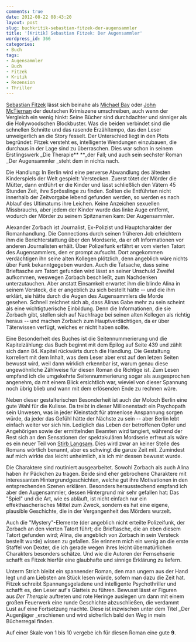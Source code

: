 ```yaml
---
comments: true
date: 2012-08-22 08:43:20
layout: post
slug: buchkritik-sebastian-fitzek-der-augensammler
title: '[Kritik] Sebastian Fitzek: Der Augensammler'
wordpress_id: 366
categories:
- Buch
tags:
- Augensammler
- Buch
- Fitzek
- Kritik
- Rezension
- Thriller
---
```


[Sebastian Fitzek](http://www.sebastianfitzek.de/) lässt sich beinahe als [Michael Bay](http://de.wikipedia.org/wiki/Michael_Bay) oder [John McTiernan](http://de.wikipedia.org/wiki/John_McTiernan) der deutschen Krimiszene umschreiben, auch wenn der Vergleich ein wenig hinkt: Seine Bücher sind durchdachter und sinniger als die Hollywoodschen Blockbuster. Was die beiden verbindet sind die schnellen Schnitte und das rasende Erzähltempo, das den Leser unweigerlich an die Story fesselt. Der Unterschied liegt in den Plots begründet: Fitzek versteht es, intelligente Wendungen einzubauen, die durchaus in der Lage sind zu überraschen. Dies war schon in seinem Erstlingswerk _Die Therapie** **_der Fall; und auch sein sechster Roman _Der Augensammler _steht dem in nichts nach.

Die Handlung: In Berlin wird eine perverse Abwandlung des ältesten Kinderspiels der Welt gespielt: Verstecken. Zuerst tötet der Mörder die Mütter, dann entführt er die Kinder und lässt schließlich den Vätern 45 Stunden Zeit, ihre Sprösslinge zu finden. Sollten die Entführten nicht innerhalb der Zeitvorgabe lebend gefunden werden, so werden es nach Ablauf des Ultimatums ihre Leichen. Keine Anzeichen sexuellen Missbrauchs, aber jedem der Kinder wurde das linke Auge entfernt, wodurch der Mörder zu seinem Spitznamen kam: Der Augensammler.

Alexander Zorbach ist Journalist, Ex-Polizist und Hauptcharakter der Romanhandlung. Die Connections durch seinen früheren Job erleichtern ihm die Berichterstattung über den Mordserie, da er oft Informationen vor anderen Journalisten erhält. Über Polizeifunk erfährt er vom vierten Tatort des Augensammlers, den er prompt aufsucht. Dort angekommen verdächtigen ihn seine alten Kollegen plötzlich, denn angeblich wäre nichts über Funk bekanntgegeben wurden. Auch die Tatsache, dass seine Brieftasche am Tatort gefunden wird lässt an seiner Unschuld Zweifel aufkommen, weswegen Zorbach beschließt, zum Nachdenken unterzutauchen. Aber anstatt Einsamkeit erwartet ihm die blinde Alina in seinem Versteck, die er angeblich zu sich bestellt hätte -- und die ihm erklärt, sie hätte durch die Augen des Augensammlers die Morde gesehen. Schnell zeichnet sich ab, dass Alinas Gabe mehr zu sein scheint als eine wichtigtuerische Einbildung. Denn die Informationen, die sie Zorbach gibt, stellen sich auf Nachfrage bei seinen alten Kollegen als richtig heraus -- und machen Zorbach zum Hauptverdächtigen, da er über Täterwissen verfügt, welches er nicht haben sollte.

Eine Besonderheit des Buches ist die Seitennummerierung und die Kapitelzählung: das Buch beginnt mit dem Epilog auf Seite 439 und zählt sich dann 84. Kapitel rückwärts durch die Handlung. Die Gestaltung korreliert mit dem Inhalt, was dem Leser aber erst auf den letzen Seiten bewusst wird, weil dann wirklich erkennbar ist, warum genau diese ungewöhnliche Zählweise für diesen Roman die Richtige ist. Zum Lesen empfand ich die umgekehrte Seitennummerierung sogar als ausgesprochen angenehm, da mit einem Blick ersichtlich war, wieviel von dieser Spannung noch übrig blieb und wann mit dem erlösenden Ende zu rechnen wäre.

Neben dieser gestalterischen Besonderheit ist auch der Moloch Berlin eine gute Wahl für die Kulisse. Da treibt in dieser Millionenstadt ein Psychopath sein Unwesen, was in jeder Kleinstadt für atmenlose Anspannung sorgen würde, da jeder das Gefühl hätte der Nächste zu sein -- aber Berlin lebt einfach weiter vor sich hin. Lediglich das Leben der betroffenen Opfer und Angehörigen sowie der ermittelnden Beamten wird tangiert, während der Rest sich an den Sensationen der spektakulären Mordserie erfreut als wäre es ein neuer Teil von [Stirb Langsam](http://de.wikipedia.org/wiki/Stirb_langsam). Dies wird zwar an keiner Stelle des Romans wörtlich benannt, aber es schwingt die ganze Zeit mit. Zumindest auf mich wirkte das leicht unheimlich, als ich mir dessen bewusst wurde.

Die Charaktere sind routiniert ausgearbeitet. Sowohl Zorbach als auch Alina haben ihr Päckchen zu tragen. Beide sind eher gebrochene Charaktere mit interessanten Hintergrundgeschichten, welche gut ihre Motivationen in den entsprechenden Szenen erklären. Besonders herausstechend empfand ich aber den Augensammler, dessen Hintergrund mir sehr gefallen hat: Das "Spiel" und die Art, wie es abläuft, ist nicht einfach nur ein effekthascherisches Mittel zum Zweck, sondern es hat eine eigene, plausible Geschichte, die in der Vergangenheit des Mörders wurzelt.

Auch die "Mystery"-Elemente (der angeblich nicht erteilte Polizeifunk, der Zorbach an den vierten Tatort führt; die Brieftasche, die an eben diesem Tatort gefunden wird; Alina, die angeblich von Zorbach in sein Versteck bestellt wurde) wissen zu gefallen. Sie erinnern mich ein wenig an die erste Staffel von Dexter, die ich gerade wegen ihres leicht übernatürlichen Charakters besonders schätze. Und wie die Autoren der Fernsehserie schafft es Fitzek hierfür eine glaubhafte und sinnige Erklärung zu liefern.

Unterm Strich bleibt ein spannender Roman, den man ungern aus der Hand legt und am Liebsten am Stück lesen würde, sofern man dazu die Zeit hat. Fitzek schreibt Spannungsgeladene und intelligente Psychothriller und schafft es, den Leser auf's Glatteis zu führen. Bewusst lässt er Figuren aus _Der Therapie_ auftreten und rote Heringe auslegen um dann mit einem großen Feuerwerk eine runde Geschichte abzuschließen, die verdammt Lust auf eine Fortsetzung machte. Diese ist inzwischen unter dem Titel _Der Augenjäger _erschienen und wird sicherlich bald den Weg in mein Bücherregal finden.

Auf einer Skale von 1 bis 10 vergebe ich für diesen Roman eine gute **9**.
